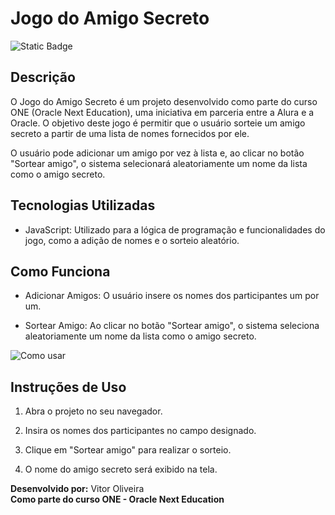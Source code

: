 # Jogo do Amigo Secreto

![Static Badge](https://img.shields.io/badge/Status-Finalizado-green)

## Descrição

O Jogo do Amigo Secreto é um projeto desenvolvido como parte do curso ONE (Oracle Next Education), uma iniciativa em parceria entre a Alura e a Oracle. O objetivo deste jogo é permitir que o usuário sorteie um amigo secreto a partir de uma lista de nomes fornecidos por ele.

O usuário pode adicionar um amigo por vez à lista e, ao clicar no botão "Sortear amigo", o sistema selecionará aleatoriamente um nome da lista como o amigo secreto.

## Tecnologias Utilizadas

- JavaScript: Utilizado para a lógica de programação e funcionalidades do jogo, como a adição de nomes e o sorteio aleatório.

## Como Funciona

- Adicionar Amigos: O usuário insere os nomes dos participantes um por um.

- Sortear Amigo: Ao clicar no botão "Sortear amigo", o sistema seleciona aleatoriamente um nome da lista como o amigo secreto.

![Como usar](https://github.com/user-attachments/assets/f371a000-af4b-42fa-8498-7fe16386b1f4)


## Instruções de Uso

1. Abra o projeto no seu navegador.

2. Insira os nomes dos participantes no campo designado.

3. Clique em "Sortear amigo" para realizar o sorteio.

4. O nome do amigo secreto será exibido na tela.

**Desenvolvido por:** Vitor Oliveira  
**Como parte do curso ONE - Oracle Next Education**
